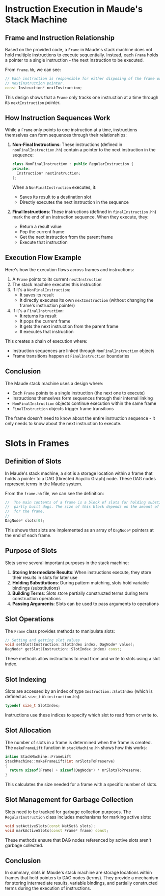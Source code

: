 # Instruction Execution in Maude's Stack Machine

## Frame and Instruction Relationship

Based on the provided code, a `Frame` in Maude's stack machine does not hold multiple instructions to execute sequentially. Instead, each `Frame` holds a pointer to a single instruction - the next instruction to be executed.

From `frame.hh`, we can see:

```cpp
// Each instruction is responsible for either disposing of the frame or updating the
// nextInstruction pointer.
const Instruction* nextInstruction;
```

This design shows that a `Frame` only tracks one instruction at a time through its `nextInstruction` pointer.

## How Instruction Sequences Work

While a `Frame` only points to one instruction at a time, instructions themselves can form sequences through their relationships:

1. **Non-Final Instructions**: These instructions (defined in `nonFinalInstruction.hh`) contain a pointer to the next instruction in the sequence:

   ```cpp
   class NonFinalInstruction : public RegularInstruction {
   private:
     Instruction* nextInstruction;
   };
   ```

   When a `NonFinalInstruction` executes, it:

   - Saves its result to a destination slot
   - Directly executes the next instruction in the sequence

2. **Final Instructions**: These instructions (defined in `finalInstruction.hh`) mark the end of an instruction sequence. When they execute, they:
   - Return a result value
   - Pop the current frame
   - Get the next instruction from the parent frame
   - Execute that instruction

## Execution Flow Example

Here's how the execution flows across frames and instructions:

1. A `Frame` points to its current `nextInstruction`
2. The stack machine executes this instruction
3. If it's a `NonFinalInstruction`:
   - It saves its result
   - It directly executes its own `nextInstruction` (without changing the frame's instruction pointer)
4. If it's a `FinalInstruction`:
   - It returns its result
   - It pops the current frame
   - It gets the next instruction from the parent frame
   - It executes that instruction

This creates a chain of execution where:

- Instruction sequences are linked through `NonFinalInstruction` objects
- Frame transitions happen at `FinalInstruction` boundaries

## Conclusion

The Maude stack machine uses a design where:

- Each `Frame` points to a single instruction (the next one to execute)
- Instructions themselves form sequences through their internal linking
- `NonFinalInstruction` objects continue execution within the same frame
- `FinalInstruction` objects trigger frame transitions

The frame doesn't need to know about the entire instruction sequence - it only needs to know about the next instruction to execute.

# Slots in Frames

## Definition of Slots

In Maude's stack machine, a slot is a storage location within a frame that holds a pointer to a DAG (Directed Acyclic Graph) node. These DAG nodes represent terms in the Maude system.

From the `frame.hh` file, we can see the definition:

```cpp
//  The main contents of a frame is a block of slots for holding substitutions and
//  partly built dags. The size of this block depends on the amount of space allocated
//  for the frame.
//
DagNode* slots[0];
```

This shows that slots are implemented as an array of `DagNode*` pointers at the end of each frame.

## Purpose of Slots

Slots serve several important purposes in the stack machine:

1. **Storing Intermediate Results**: When instructions execute, they store their results in slots for later use
2. **Holding Substitutions**: During pattern matching, slots hold variable bindings (substitutions)
3. **Building Terms**: Slots store partially constructed terms during term construction operations
4. **Passing Arguments**: Slots can be used to pass arguments to operations

## Slot Operations

The `Frame` class provides methods to manipulate slots:

```cpp
// Setting and getting slot values
void setSlot(Instruction::SlotIndex index, DagNode* value);
DagNode* getSlot(Instruction::SlotIndex index) const;
```

These methods allow instructions to read from and write to slots using a slot index.

## Slot Indexing

Slots are accessed by an index of type `Instruction::SlotIndex` (which is defined as `size_t` in `instruction.hh`):

```cpp
typedef size_t SlotIndex;
```

Instructions use these indices to specify which slot to read from or write to.

## Slot Allocation

The number of slots in a frame is determined when the frame is created. The `makeFrameLift` function in `stackMachine.hh` shows how this works:

```cpp
inline StackMachine::FrameLift
StackMachine::makeFrameLift(int nrSlotsToPreserve)
{
  return sizeof(Frame) + sizeof(DagNode*) * nrSlotsToPreserve;
}
```

This calculates the size needed for a frame with a specific number of slots.

## Slot Management for Garbage Collection

Slots need to be tracked for garbage collection purposes. The `RegularInstruction` class includes mechanisms for marking active slots:

```cpp
void setActiveSlots(const NatSet& slots);
void markActiveSlots(const Frame* frame) const;
```

These methods ensure that DAG nodes referenced by active slots aren't garbage collected.

## Conclusion

In summary, slots in Maude's stack machine are storage locations within frames that hold pointers to DAG nodes (terms). They provide a mechanism for storing intermediate results, variable bindings, and partially constructed terms during the execution of instructions.
